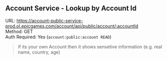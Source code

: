 ## Account Service - Lookup by Account Id

URL: https://account-public-service-prod.ol.epicgames.com/account/api/public/account/:accountId \
Method: GET \
Auth Required: Yes (`account:public:account READ`)

> If its your own Account then it shows sensetive information (e.g. real name, country, age)
